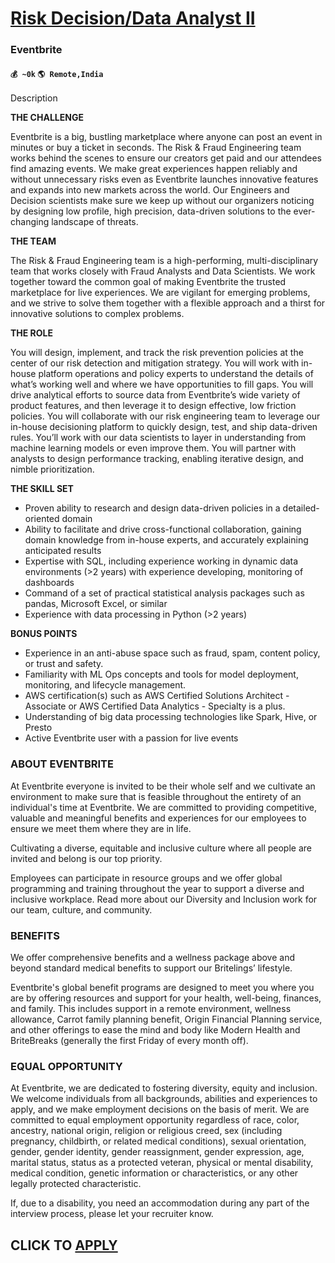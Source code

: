 # [Risk Decision/Data Analyst II](https://www.remotewlb.com/apply/risk-decision-data-analyst-ii)  
### Eventbrite  
#### `💰 ~0k` `🌎 Remote,India`  

Description

**THE CHALLENGE**

Eventbrite is a big, bustling marketplace where anyone can post an event in minutes or buy a ticket in seconds. The Risk & Fraud Engineering team works behind the scenes to ensure our creators get paid and our attendees find amazing events. We make great experiences happen reliably and without unnecessary risks even as Eventbrite launches innovative features and expands into new markets across the world. Our Engineers and Decision scientists make sure we keep up without our organizers noticing by designing low profile, high precision, data-driven solutions to the ever-changing landscape of threats.

**THE TEAM**

The Risk & Fraud Engineering team is a high-performing, multi-disciplinary team that works closely with Fraud Analysts and Data Scientists. We work together toward the common goal of making Eventbrite the trusted marketplace for live experiences. We are vigilant for emerging problems, and we strive to solve them together with a flexible approach and a thirst for innovative solutions to complex problems.

**THE ROLE**

You will design, implement, and track the risk prevention policies at the center of our risk detection and mitigation strategy. You will work with in-house platform operations and policy experts to understand the details of what’s working well and where we have opportunities to fill gaps. You will drive analytical efforts to source data from Eventbrite’s wide variety of product features, and then leverage it to design effective, low friction policies. You will collaborate with our risk engineering team to leverage our in-house decisioning platform to quickly design, test, and ship data-driven rules. You’ll work with our data scientists to layer in understanding from machine learning models or even improve them. You will partner with analysts to design performance tracking, enabling iterative design, and nimble prioritization.

**THE SKILL SET**

  * Proven ability to research and design data-driven policies in a detailed-oriented domain
  * Ability to facilitate and drive cross-functional collaboration, gaining domain knowledge from in-house experts, and accurately explaining anticipated results
  * Expertise with SQL, including experience working in dynamic data environments (>2 years) with experience developing, monitoring of dashboards
  * Command of a set of practical statistical analysis packages such as pandas, Microsoft Excel, or similar 
  * Experience with data processing in Python (>2 years)

**BONUS POINTS**

  * Experience in an anti-abuse space such as fraud, spam, content policy, or trust and safety.
  * Familiarity with ML Ops concepts and tools for model deployment, monitoring, and lifecycle management.
  * AWS certification(s) such as AWS Certified Solutions Architect - Associate or AWS Certified Data Analytics - Specialty is a plus.
  * Understanding of big data processing technologies like Spark, Hive, or Presto
  * Active Eventbrite user with a passion for live events

### **ABOUT EVENTBRITE**

At Eventbrite everyone is invited to be their whole self and we cultivate an environment to make sure that is feasible throughout the entirety of an individual's time at Eventbrite. We are committed to providing competitive, valuable and meaningful benefits and experiences for our employees to ensure we meet them where they are in life.

Cultivating a diverse, equitable and inclusive culture where all people are invited and belong is our top priority.

Employees can participate in resource groups and we offer global programming and training throughout the year to support a diverse and inclusive workplace. Read more about our Diversity and Inclusion work for our team, culture, and community.

### **BENEFITS**

We offer comprehensive benefits and a wellness package above and beyond standard medical benefits to support our Britelings’ lifestyle.

Eventbrite's global benefit programs are designed to meet you where you are by offering resources and support for your health, well-being, finances, and family. This includes support in a remote environment, wellness allowance, Carrot family planning benefit, Origin Financial Planning service, and other offerings to ease the mind and body like Modern Health and BriteBreaks (generally the first Friday of every month off).

### **EQUAL OPPORTUNITY**

At Eventbrite, we are dedicated to fostering diversity, equity and inclusion. We welcome individuals from all backgrounds, abilities and experiences to apply, and we make employment decisions on the basis of merit. We are committed to equal employment opportunity regardless of race, color, ancestry, national origin, religion or religious creed, sex (including pregnancy, childbirth, or related medical conditions), sexual orientation, gender, gender identity, gender reassignment, gender expression, age, marital status, status as a protected veteran, physical or mental disability, medical condition, genetic information or characteristics, or any other legally protected characteristic.

If, due to a disability, you need an accommodation during any part of the interview process, please let your recruiter know.

  
## CLICK TO [APPLY](https://www.remotewlb.com/apply/risk-decision-data-analyst-ii)

